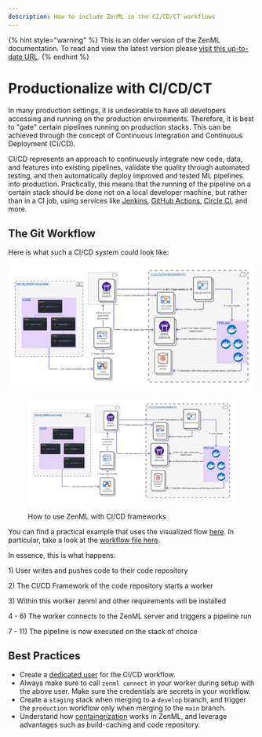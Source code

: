 ```yaml
---
description: How to include ZenML in the CI/CD/CT workflows
---
```


{% hint style="warning" %}
This is an older version of the ZenML documentation. To read and view the latest version please [visit this up-to-date URL](https://docs.zenml.io).
{% endhint %}


# Productionalize with CI/CD/CT

In many production settings, it is undesirable to have all developers accessing and running on the production environments. Therefore, it is best to "gate" certain pipelines running on production stacks. This can be achieved through the concept of Continuous Integration and Continuous Deployment (CI/CD).

CI/CD represents an approach to continuously integrate new code, data, and features into existing pipelines, validate the quality through automated testing, and then automatically deploy improved and tested ML pipelines into production. Practically, this means that the running of the pipeline on a certain stack should be done not on a local developer machine, but rather than in a CI job, using services like [Jenkins](https://www.jenkins.io/), [GitHub Actions](https://github.com/features/actions), [Circle CI](https://circleci.com/), and more.

## The Git Workflow

Here is what such a CI/CD system could look like:

<div>

<img src="../../assets/diagrams/Remote_with_git_ops.png" alt="">

 

<figure><img src="../../.gitbook/assets/Remote_with_git_ops.png" alt=""><figcaption><p>How to use ZenML with CI/CD frameworks</p></figcaption></figure>

</div>

You can find a practical example that uses the visualized flow [here](https://github.com/zenml-io/zenml-gitflow). In particular, take a look at the [workflow file here](https://github.com/zenml-io/zenml-gitflow/blob/main/.github/workflows/production.yaml).

In essence, this is what happens:

1\) User writes and pushes code to their code repository

2\) The CI/CD Framework of the code repository starts a worker

3\) Within this worker zenml and other requirements will be installed

4 - 6) The worker connects to the ZenML server and triggers a pipeline run

7 - 11) The pipeline is now executed on the stack of choice

## Best Practices

* Create a [dedicated user](user-management.md) for the CI/CD workflow.
* Always make sure to call `zenml connect` in your worker during setup with the above user. Make sure the credentials are secrets in your workflow.
* Create a `staging` stack when merging to a `develop` branch, and trigger the `production` workflow only when merging to the `main` branch.
* Understand how [containerization](../../user-guide/advanced-guide/containerize-your-pipeline.md) works in ZenML, and leverage advantages such as build-caching and code repository.
